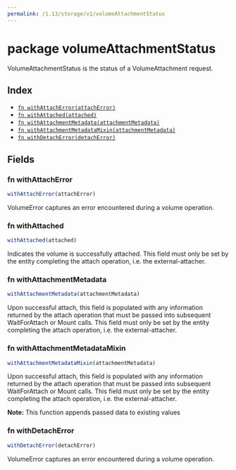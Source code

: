```yaml
---
permalink: /1.13/storage/v1/volumeAttachmentStatus
---
```


# package volumeAttachmentStatus

VolumeAttachmentStatus is the status of a VolumeAttachment request.

## Index

* [`fn withAttachError(attachError)`](#fn-withattacherror)
* [`fn withAttached(attached)`](#fn-withattached)
* [`fn withAttachmentMetadata(attachmentMetadata)`](#fn-withattachmentmetadata)
* [`fn withAttachmentMetadataMixin(attachmentMetadata)`](#fn-withattachmentmetadatamixin)
* [`fn withDetachError(detachError)`](#fn-withdetacherror)

## Fields

### fn withAttachError

```ts
withAttachError(attachError)
```

VolumeError captures an error encountered during a volume operation.

### fn withAttached

```ts
withAttached(attached)
```

Indicates the volume is successfully attached. This field must only be set by the entity completing the attach operation, i.e. the external-attacher.

### fn withAttachmentMetadata

```ts
withAttachmentMetadata(attachmentMetadata)
```

Upon successful attach, this field is populated with any information returned by the attach operation that must be passed into subsequent WaitForAttach or Mount calls. This field must only be set by the entity completing the attach operation, i.e. the external-attacher.

### fn withAttachmentMetadataMixin

```ts
withAttachmentMetadataMixin(attachmentMetadata)
```

Upon successful attach, this field is populated with any information returned by the attach operation that must be passed into subsequent WaitForAttach or Mount calls. This field must only be set by the entity completing the attach operation, i.e. the external-attacher.

**Note:** This function appends passed data to existing values

### fn withDetachError

```ts
withDetachError(detachError)
```

VolumeError captures an error encountered during a volume operation.